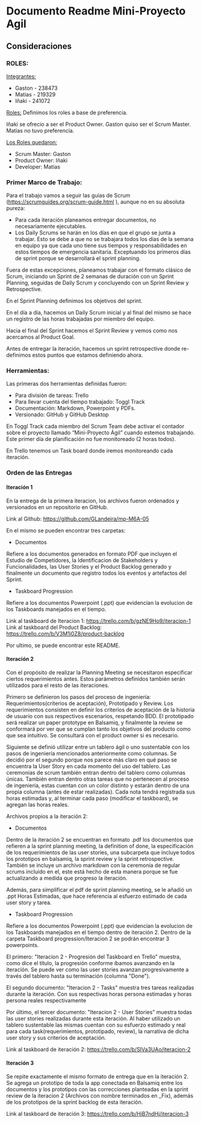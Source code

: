 # Documento Readme Mini-Proyecto Agil
## Consideraciones
### ROLES:

<ins>Integrantes:</ins>
- Gaston - 238473
- Matias - 219329
- Iñaki  - 241072

<ins>Roles:</ins>
Definimos los roles a base de preferencia.

Iñaki se ofrecio a ser el Product Owner.
Gaston quiso ser el Scrum Master.
Matias no tuvo preferencia.

<ins>Los Roles quedaron:</ins>
- Scrum Master: Gaston
- Product Owner: Iñaki
- Developer: Matias

### Primer Marco de Trabajo:
Para el trabajo vamos a seguir las guías de Scrum (https://scrumguides.org/scrum-guide.html
), aunque no en su absoluta pureza:
- Para cada iteración planeamos entregar documentos, no necesariamente ejecutables.
- Los Daily Scrums se harán en los días en que el grupo se junta a trabajar. Esto se debe a que no se trabajara todos los días de la semana en equipo ya que cada uno tiene sus tiempos y responsabilidades en estos tiempos de emergencia sanitaria. Exceptuando los primeros días de sprint porque se desarrollará el sprint planning.

Fuera de estas excepciones, planeamos trabajar con el formato clásico de Scrum, iniciando un Sprint de 2 semanas de duración con un Sprint Planning, seguidas de Daily Scrum y concluyendo con un Sprint Review y Retrospective.

En el Sprint Planning definimos los objetivos del sprint.

En el día a día, hacemos un Daily Scrum inicial y al final del mismo se hace un registro de las horas trabajadas por miembro del equipo.

Hacia el final del Sprint hacemos el Sprint Review y vemos como nos acercamos al Product Goal.

Antes de entregar la iteración, hacemos un sprint retrospective donde re-definimos estos puntos que estamos definiendo ahora.

### Herramientas:
Las primeras dos herramientas definidas fueron:
- Para división de tareas: Trello
- Para llevar cuenta del tiempo trabajado: Toggl Track
- Documentación: Markdown, Powerpoint y PDFs.
- Versionado: GitHub y GitHub Desktop

En Toggl Track cada miembro del Scrum Team debe activar el contador sobre el proyecto llamado “Mini-Proyecto Ágil” cuando estemos trabajando. Este primer día de planificación no fue monitoreado (2 horas todos).

En Trello tenemos un Task board donde iremos monitoreando cada iteración.

### Orden de las Entregas

#### Iteración 1
En la entrega de la primera iteracion, los archivos fueron ordenados y versionados en un repositorio en GitHub.

Link al Github: https://github.com/GLandeira/mp-M6A-05

En el mismo se pueden encontrar tres carpetas:
- Documentos

Refiere a los documentos generados en formato PDF que incluyen el Estudio de Competidores, la Identificacion de Stakeholders y Funcionalidades, las User Stories y el Product Backlog generado y finalmente un documento que registro todos los eventos y artefactos del Sprint.

- Taskboard Progression

Refiere a los documentos Powerpoint (.ppt) que evidencian la evolucion de los Taskboards  manejados en el tiempo.

Link al taskboard de Iteracion 1: https://trello.com/b/gzNE9Ho9/iteracion-1 
Link al taskboard del Product Backlog: https://trello.com/b/V3M1i0Z8/product-backlog

Por ultimo, se puede encontrar este README.

#### Iteración 2

Con el propósito de realizar la Planning Meeting se necesitaron especificar ciertos requerimientos antes. Estos parámetros definidos también serán utilizados para el resto de las iteraciones.
 
Primero se definieron los pasos del proceso de ingeniería: Requerimientos(criterios de aceptación), Prototipado y Review. Los requerimientos consisten en definir los criterios de aceptación de la historia de usuario con sus respectivos escenarios, respetando BDD. El prototipado será realizar un paper prototype en Balsamiq, y finalmente la review se conformará  por ver que se cumplan tanto los objetivos del producto como que sea intuitivo. Se consultará con el product owner si es necesario.
 
Siguiente se definió utilizar entre un tablero ágil o uno sustentable con los pasos de ingeniería mencionados anteriormente como columnas. Se decidió por el segundo porque nos parece más claro en qué paso se encuentra la User Story en cada momento del uso del tablero.
Las ceremonias de scrum también entran dentro del tablero como columnas únicas. También entran dentro otras tareas que no pertenecen al proceso de ingeniería, estas cuentan con un color distinto y estarán dentro de una propia columna (antes de estar realizadas). Cada nota tendrá registrada sus horas estimadas y, al terminar cada paso (modificar el taskboard), se agregan las horas reales.
 
Archivos propios a la iteración 2:
 
- Documentos
 
Dentro de la iteración 2 se encuentran en formato .pdf los documentos que refieren a la sprint planning meeting, la definition of done, la especificación de los requerimientos de las user stories, una subcarpeta que incluye todos los prototipos en balsamiq, la sprint review y la sprint retrospective. También se incluye un archivo markdown con la ceremonia de regular scrums incluido en el, este está hecho de esta manera porque se fue actualizando a medida que progreso la iteración.
 
Además, para simplificar el pdf de sprint planning meeting, se le añadió un .ppt Horas Estimadas, que hace referencia al esfuerzo estimado de cada user story y tarea.
 
- Taskboard Progression

Refiere a los documentos Powerpoint (.ppt) que evidencian la evolucion de los Taskboards  manejados en el tiempo dentro de iteración 2.
Dentro de la carpeta Taskboard progression/Iteracion 2 se podrán encontrar 3 powerpoints.
 
El primero: "Iteracion 2 - Progresión del Taskboard en Trello" muestra, como dice el título, la progresión conforme íbamos avanzando en la iteración. Se puede ver como las user stories  avanzan progresivamente a través del tablero hasta su terminación (columna "Done").
 
El segundo documento: "Iteracion 2 - Tasks" muestra tres tareas realizadas durante la iteración. Con sus respectivas horas persona estimadas y horas persona reales respectivamente
 
Por último, el tercer documento: "Iteracion 2 - User Stories" muestra todas las user stories realizadas durante esta iteración. Al haber utilizado un tablero sustentable las mismas cuentan con su esfuerzo estimado y real para cada task(requerimientos, prototipado, review), la narrativa de dicha user story y sus criterios de aceptación.


Link al taskboard de iteración 2: https://trello.com/b/SIVa3UAo/iteracion-2

#### Iteración 3

Se repite exactamente el mismo formato de entrega que en la iteración 2. Se agrega un prototipo de toda la app conectada en Balsamiq entre los documentos y los prototipos con las correcciones planteadas en la sprint review de la iteracion 2 (Archivos con nombre terminados en _Fix), además de los prototipos de la sprint backlog de esta iteración. 

Link al taskboard de iteración 3: https://trello.com/b/HiB7ndHj/iteracion-3